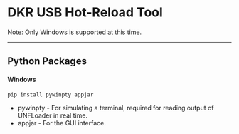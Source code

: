 # DKR USB Hot-Reload Tool

Note: Only Windows is supported at this time.

----

## Python Packages

#### Windows

`pip install pywinpty appjar`

* pywinpty - For simulating a terminal, required for reading output of UNFLoader in real time.
* appjar - For the GUI interface.
